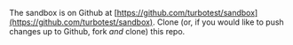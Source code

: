 The sandbox is on Github at [https://github.com/turbotest/sandbox](https://github.com/turbotest/sandbox). Clone (or, if you would like to push changes up to Github, fork _and_ clone) this repo. 
